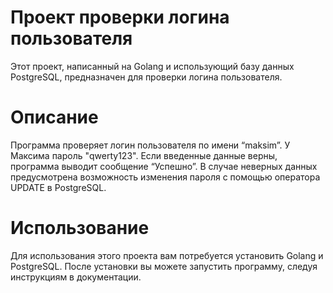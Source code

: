 <h1>Проект проверки логина пользователя</h1>
Этот проект, написанный на Golang и использующий базу данных PostgreSQL, предназначен для проверки логина пользователя.

<h1>Описание</h1>
Программа проверяет логин пользователя по имени “maksim”. У Максима пароль "qwerty123". Если введенные данные верны, программа выводит сообщение “Успешно”. В случае неверных данных предусмотрена возможность изменения пароля с помощью оператора UPDATE в PostgreSQL.

<h1>Использование</h1>
Для использования этого проекта вам потребуется установить Golang и PostgreSQL. После установки вы можете запустить программу, следуя инструкциям в документации.
